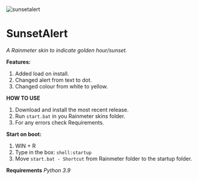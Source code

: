 ![sunsetalert](https://user-images.githubusercontent.com/72550915/160226807-b4204c6b-a747-464a-b0ed-2b9d335c1cc7.png)

# SunsetAlert
_A Rainmeter skin to indicate golden hour/sunset._

**Features:**
1. Added load on install. 
2. Changed alert from text to dot. 
3. Changed colour from white to yellow. 

**HOW TO USE**
1. Download and install the most recent release. 
2. Run `start.bat` in you Rainmeter skins folder. 
3. For any errors check Requirements. 

**Start on boot:**
1. WIN + R 
2. Type in the box: `shell:startup` 
3. Move `start.bat - Shortcut` from Rainmeter folder to the startup folder. 

**Requirements**
_Python 3.9_
